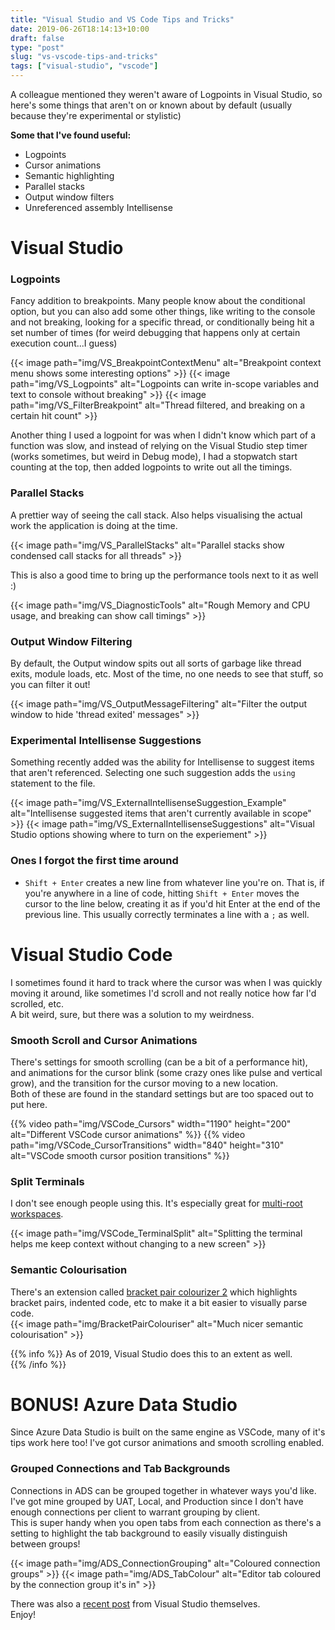 ```yaml
---
title: "Visual Studio and VS Code Tips and Tricks"
date: 2019-06-26T18:14:13+10:00
draft: false
type: "post"
slug: "vs-vscode-tips-and-tricks"
tags: ["visual-studio", "vscode"]
---
```


A colleague mentioned they weren't aware of Logpoints in Visual Studio, so here's some things that aren't on or known about by default (usually because they're experimental or stylistic)  

**Some that I've found useful:**   

- Logpoints  
- Cursor animations  
- Semantic highlighting
- Parallel stacks
- Output window filters
- Unreferenced assembly Intellisense  

<!--more-->  

# Visual Studio  
### Logpoints  
Fancy addition to breakpoints. Many people know about the conditional option, but you can also add some other things, like writing to the console and not breaking, looking for a specific thread, or conditionally being hit a set number of times (for weird debugging that happens only at certain execution count...I guess)  

{{< image path="img/VS_BreakpointContextMenu" alt="Breakpoint context menu shows some interesting options" >}}
{{< image path="img/VS_Logpoints" alt="Logpoints can write in-scope variables and text to console without breaking" >}}
{{< image path="img/VS_FilterBreakpoint" alt="Thread filtered, and breaking on a certain hit count" >}}

Another thing I used a logpoint for was when I didn't know which part of a function was slow, and instead of relying on the Visual Studio step timer (works sometimes, but weird in Debug mode), I had a stopwatch start counting at the top, then added logpoints to write out all the timings.  

### Parallel Stacks  
A prettier way of seeing the call stack. Also helps visualising the actual work the application is doing at the time.  

{{< image path="img/VS_ParallelStacks" alt="Parallel stacks show condensed call stacks for all threads" >}}

This is also a good time to bring up the performance tools next to it as well :) 

{{< image path="img/VS_DiagnosticTools" alt="Rough Memory and CPU usage, and breaking can show call timings" >}}

### Output Window Filtering
By default, the Output window spits out all sorts of garbage like thread exits, module loads, etc. Most of the time, no one needs to see that stuff, so you can filter it out!  

{{< image path="img/VS_OutputMessageFiltering" alt="Filter the output window to hide 'thread exited' messages" >}}

### Experimental Intellisense Suggestions  
Something recently added was the ability for Intellisense to suggest items that aren't referenced. Selecting one such suggestion adds the `using` statement to the file.  

{{< image path="img/VS_ExternalIntellisenseSuggestion_Example" alt="Intellisense suggested items that aren't currently available in scope" >}}
{{< image path="img/VS_ExternalIntellisenseSuggestions" alt="Visual Studio options showing where to turn on the experiement" >}}

### Ones I forgot the first time around  

- `Shift + Enter` creates a new line from whatever line you're on. That is, if you're anywhere in a line of code, hitting `Shift + Enter` moves the cursor to the line below, creating it as if you'd hit Enter at the end of the previous line. This usually correctly terminates a line with a `;` as well.  


# Visual Studio Code  
I sometimes found it hard to track where the cursor was when I was quickly moving it around, like sometimes I'd scroll and not really notice how far I'd scrolled, etc.  
A bit weird, sure, but there was a solution to my weirdness.  

### Smooth Scroll and Cursor Animations
There's settings for smooth scrolling (can be a bit of a performance hit), and animations for the cursor blink (some crazy ones like pulse and vertical grow), and the transition for the cursor moving to a new location.  
Both of these are found in the standard settings but are too spaced out to put here.

{{% video path="img/VSCode_Cursors" width="1190" height="200" alt="Different VSCode cursor animations" %}}
{{% video path="img/VSCode_CursorTransitions" width="840" height="310" alt="VSCode smooth cursor position transitions" %}}

### Split Terminals  
I don't see enough people using this. It's especially great for [multi-root workspaces](https://code.visualstudio.com/docs/editor/multi-root-workspaces).  

{{< image path="img/VSCode_TerminalSplit" alt="Splitting the terminal helps me keep context without changing to a new screen" >}}


### Semantic Colourisation  
There's an extension called [bracket pair colourizer 2](https://marketplace.visualstudio.com/items?itemName=CoenraadS.bracket-pair-colorizer) which highlights bracket pairs, indented code, etc to make it a bit easier to visually parse code.  
{{< image path="img/BracketPairColouriser" alt="Much nicer semantic colourisation" >}}

{{% info %}}
As of 2019, Visual Studio does this to an extent as well.  
{{% /info %}}  

# BONUS! Azure Data Studio  
Since Azure Data Studio is built on the same engine as VSCode, many of it's tips work here too! I've got cursor animations and smooth scrolling enabled.  

### Grouped Connections and Tab Backgrounds
Connections in ADS can be grouped together in whatever ways you'd like. I've got mine grouped by UAT, Local, and Production since I don't have enough connections per client to warrant grouping by client.  
This is super handy when you open tabs from each connection as there's a setting to highlight the tab background to easily visually distinguish between groups!  

{{< image path="img/ADS_ConnectionGrouping" alt="Coloured connection groups" >}}
{{< image path="img/ADS_TabColour" alt="Editor tab coloured by the connection group it's in" >}}  


There was also a [recent post](https://devblogs.microsoft.com/visualstudio/visual-studio-tips-and-tricks/) from Visual Studio themselves.  
Enjoy! 